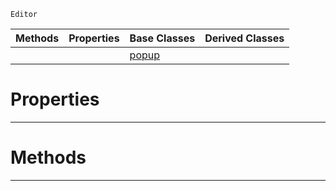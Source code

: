  `Editor`

|Methods|Properties|Base Classes|Derived Classes|
|---|---|---|---|
| | |[popup](popup.md)| |


 #  Properties


---  
 #  Methods


---  
 

 